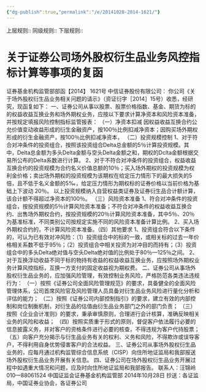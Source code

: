 ```yaml
---
{"dg-publish":true,"permalink":"/e/20141028-2014-1621/"}
---
```


上层规则:: 
同级规则::
下层规则::


# 关于证券公司场外股权衍生品业务风控指标计算等事项的复函
证券基金机构监管部部函【2014】 1621号
中信证券股份有限公司：
你公司《关于场外股权衍生品业务相关问题的请示》（资证衍字［2014］15号）收悉，经研究，现函复如下：
一、证券公司从事以股票、股票价格指数、基金、期货为标的的权益收益互换业务和场外期权业务，应按以下要求计算净资本和风险资本准备，并按规定填报风险控制指标监管报表：
（一）净资本扣减
因权益收益互换合约公允价值变动收益形成的衍生金融资产，按100％比例扣减净资本；因购买场外期权形成的衍生金融资产，按100％比例扣减净资本，
（二）投资规模控制
1、对于符合对冲条件的投资组合，按照该投资组合Delta总金额的5％计算投资规模。其中，Delta总金额为多头Delta金额与空头Delta金额之和，期权的Dclta金额根据交易所公布的Delta系数进行计算。
2、对于不符合对冲条件的投资组合，权益收益互换合约的投资规模为合约名义价值总额的10％；买入场外期权的投资规模为权利金价格；卖出场外期权的投资规模为该期权在给定压力情形下的最大损失的5倍，且不低于名义金额的5‰，给定压力情形为期权标的证券价格以当前价格为基础上下波动 20％。
以上投资规模纳入自营权益类证券及证券衍生品合计额计算，该合计额不得超过净资本的100％。
（三）风险资本准备
1、符合对冲条件的投资组合，按投资规模的5％计算风险资本准备；不符合对冲条件的权益收益互换合约、出售场外期权合约，按投资规模的20％计算风险资本准备，其中5％、20％为基准标准，不同类别公司按规定实施不同的风险资本准备计算比例。
2、买入场外期权合约的，不计算风险资本准备。（四）其他要求
1、投资组合符合以下条件的，可认为已有效对冲风险：（1）投资组合中的标的一致，或相关标的过去一年价格相关系数不低于95％；（2）投资组合中相关投资为对冲目的而持有；（3）投资组合中的多头Delta绝对值与空头Delta绝对值的比例处于80％—125％之间。
2、对于互换浮动收益不同于标的物持有收益的权益收益互换业务，应按照场外期权业务计算风控指标，互换一方支付的固定收益视为期权费。
二、证券公司从事场外股权衍生品业务的，应加强风险管理，有效控制业务风险，严格防范各类违法违规行为：
（一）按照《证券公司全面风险管理规范》的要求，具备健全的全面风险管理体系，公司首席风险官及风险管理人员具备对衍生品业务风险进行量化分析和评估的能力；
（二）按照《证券公司内部控制指引》的要求，建立有效的内部控制和岗位制衡机制，对衍生品的估值由衍生品业务部门之外的部门负责；
（三）按照《企业会计准则》的要求，秉承审慎原则，合理进行会计核算，准确反映相关业务的风险和收益；
（四）按照实质重于形式的原则，督促客户依法履行必要的信息披露义务，并对客户的资格条件进行必要的核查，不得违规为客户代持股票；
（五）向客户充分揭示与衍生品业务有关的权利、义务和风险，不得欺诈或误导客户，不得利用自身优势侵害客户的合法权益。
三、证券公司从事场外股权衍生品业务的，应每月通过机构监管综合信息系统（CISP）向住所地证监局和我部报送场外股权衍生品业务开展有关信息。
四、证券公司在场外股权衍生品业务开展过程中如遇重大情况和问题，应及时向住所地证监局和我部报告。
联系人：汪锦岭 010—88061524
中国证监会证券基金机构监管部
 2014年10月28日
抄送：各证监局，中国证券业协会，各证券公司
